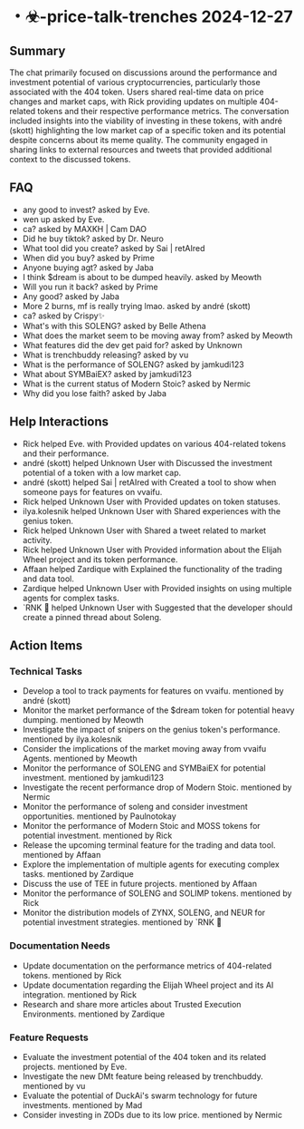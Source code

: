 # ・☣-price-talk-trenches 2024-12-27

## Summary
The chat primarily focused on discussions around the performance and investment potential of various cryptocurrencies, particularly those associated with the 404 token. Users shared real-time data on price changes and market caps, with Rick providing updates on multiple 404-related tokens and their respective performance metrics. The conversation included insights into the viability of investing in these tokens, with andré (skott) highlighting the low market cap of a specific token and its potential despite concerns about its meme quality. The community engaged in sharing links to external resources and tweets that provided additional context to the discussed tokens.

## FAQ
- any good to invest? asked by Eve.
- wen up asked by Eve.
- ca? asked by MAXKH | Cam DAO
- Did he buy tiktok? asked by Dr. Neuro
- What tool did you create? asked by Sai | retAIred
- When did you buy? asked by Prime
- Anyone buying agt? asked by Jaba
- I think $dream is about to be dumped heavily. asked by Meowth
- Will you run it back? asked by Prime
- Any good? asked by Jaba
- More 2 burns, mf is really trying lmao. asked by andré (skott)
- ca? asked by Crispy✨
- What's with this SOLENG? asked by Belle Athena
- What does the market seem to be moving away from? asked by Meowth
- What features did the dev get paid for? asked by Unknown
- What is trenchbuddy releasing? asked by vu
- What is the performance of SOLENG? asked by jamkudi123
- What about SYMBaiEX? asked by jamkudi123
- What is the current status of Modern Stoic? asked by Nermic
- Why did you lose faith? asked by Jaba

## Help Interactions
- Rick helped Eve. with Provided updates on various 404-related tokens and their performance.
- andré (skott) helped Unknown User with Discussed the investment potential of a token with a low market cap.
- andré (skott) helped Sai | retAIred with Created a tool to show when someone pays for features on vvaifu.
- Rick helped Unknown User with Provided updates on token statuses.
- ilya.kolesnik helped Unknown User with Shared experiences with the genius token.
- Rick helped Unknown User with Shared a tweet related to market activity.
- Rick helped Unknown User with Provided information about the Elijah Wheel project and its token performance.
- Affaan helped Zardique with Explained the functionality of the trading and data tool.
- Zardique helped Unknown User with Provided insights on using multiple agents for complex tasks.
- `RNK 🪽 helped Unknown User with Suggested that the developer should create a pinned thread about Soleng.

## Action Items

### Technical Tasks
- Develop a tool to track payments for features on vvaifu. mentioned by andré (skott)
- Monitor the market performance of the $dream token for potential heavy dumping. mentioned by Meowth
- Investigate the impact of snipers on the genius token's performance. mentioned by ilya.kolesnik
- Consider the implications of the market moving away from vvaifu Agents. mentioned by Meowth
- Monitor the performance of SOLENG and SYMBaiEX for potential investment. mentioned by jamkudi123
- Investigate the recent performance drop of Modern Stoic. mentioned by Nermic
- Monitor the performance of soleng and consider investment opportunities. mentioned by Paulnotokay
- Monitor the performance of Modern Stoic and MOSS tokens for potential investment. mentioned by Rick
- Release the upcoming terminal feature for the trading and data tool. mentioned by Affaan
- Explore the implementation of multiple agents for executing complex tasks. mentioned by Zardique
- Discuss the use of TEE in future projects. mentioned by Affaan
- Monitor the performance of SOLENG and SOLIMP tokens. mentioned by Rick
- Monitor the distribution models of ZYNX, SOLENG, and NEUR for potential investment strategies. mentioned by `RNK 🪽

### Documentation Needs
- Update documentation on the performance metrics of 404-related tokens. mentioned by Rick
- Update documentation regarding the Elijah Wheel project and its AI integration. mentioned by Rick
- Research and share more articles about Trusted Execution Environments. mentioned by Zardique

### Feature Requests
- Evaluate the investment potential of the 404 token and its related projects. mentioned by Eve.
- Investigate the new DMt feature being released by trenchbuddy. mentioned by vu
- Evaluate the potential of DuckAi's swarm technology for future investments. mentioned by Mad
- Consider investing in ZODs due to its low price. mentioned by Nermic